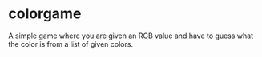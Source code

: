 # colorgame
A simple game where you are given an RGB value and have to guess what the color is from a list of given colors.
